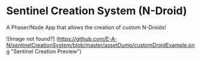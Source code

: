 # Sentinel Creation System (N-Droid)
A Phaser/Node App  that allows the creation of custom N-Droids!

![Image not found?] (https://github.com/E-A-N/sentinelCreationSystem/blob/master/assetDump/customDroidExample.png "Sentinel Creation Preview")
